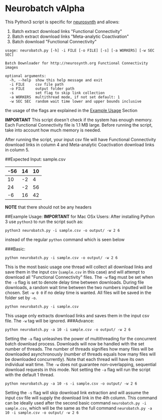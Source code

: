 # Neurobatch vAlpha 
This Python3 script is specific for [neurosynth](http://neurosynth.org/) and allows:

1. Batch extract download links "Functional Connectivity"
2. Batch extract download links "Meta-analytic Coactivation"
3. Batch download "Functional Connectivity"
````
usage: neurobatch.py [-h] -i FILE [-o FILE] [-s] [-a WORKERS] [-w SEC SEC]

Batch Downloader for http://neurosynth.org Functional Connectivity images

optional arguments:
  -h, --help  show this help message and exit
  -i FILE     csv file path
  -o FILE     output folder path
  -s          set flag to skip link collection
  -a WORKERS  multithread mode, if not set default: 1
  -w SEC SEC  random wait time lower and upper bounds inclusive
````
the usage of the flags are explained in the [Example Usage](#example-usage) Section

**IMPORTANT** This script doesn't check if the system has enough memory. Each Functional Connectivity file is 1.1 MB large. Before running the script, take into account how much memory is needed.

After running the script, your input csv file will have Functional Connectivity download links in column 4 and Meta-analytic Coactivation download links in column 5.

##Expected Input:
sample.csv

 -56 |14  | 10|
--- | --- | ---
10 | -2 | 4
24 | -2 | 56
-6 | 16 | 42

**NOTE** that there should not be any headers

##Example Usage:
**IMPORTANT** for Mac OSx Users:
After installing Python 3 use `python3` to run the script such as:
````
python3 neurobatch.py -i sample.csv -o output/ -w 2 6
````
instead of the regular `python` command which is seen below

###Basic:
````
python neurobatch.py -i sample.csv -o output/ -w 2 6
````
This is the most basic usage one thread will collect all download links and save them in the input csv (`sample.csv` in this case) and will attempt to download all "Functional Connectivity" files. The `-w` flag must be set when the `-o` flag is set to denote delay time between downloads. During file downloads, a random wait time between the two numbers inputted will be chosen. Set `-w 0 0` if no delay time is wanted. All files will be saved in the folder set by `-o`.

````
python neurobatch.py -i sample.csv
````
This usage only extracts download links and saves them in the input csv file. The `-w` tag will be ignored.
###Advance:
````
python neurobatch.py -a 10 -i sample.csv -o output/ -w 2 6
````
Setting the `-a` flag unleashes the power of multithreading for the concurrent batch download process. Downloads will now be handled with the set number of threads. The number of threads signifies how many files will be downloaded asynchronously (number of threads equals how many files will be downloaded concurrently). Note that each thread will have its own individual wait time. The `-w` does not guarantee non-overlapping, sequential download requests in this mode. Not setting the `-a` flag will run the script with the default 1 thread.

````
python neurobatch.py -a 10 -s -i sample.csv -o output/ -w 2 6
````
Setting the `-s` flag will skip download link extraction and will assume the input csv file will supply the download link in the 4th column. This command can be ideally used after the second basic command `neurobatch.py -i sample.csv`, which will be the same as the full command `neurobatch.py -a 10 -i sample.csv -o output/ -w 2 6`
